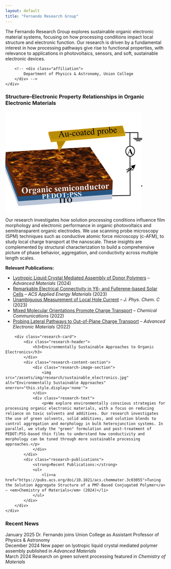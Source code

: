 ```yaml
---
layout: default
title: "Fernando Research Group"
---
```


<div class="home-intro">
    <div class="group-overview">
        <p>
            The Fernando Research Group explores sustainable organic electronic material systems, focusing on how processing conditions impact local structure and electronic function. Our research is driven by a fundamental interest in how processing pathways give rise to functional properties, with relevance to applications in photovoltaics, sensors, and soft, sustainable electronic devices.</p>
        
        <!-- <div class="affiliation">
            Department of Physics & Astronomy, Union College
        </div> -->
    </div>
</div>

<div class="research-directions">
    <div class="research-grid">
        <div class="research-card">
            <div class="research-header">
                <h3>Structure–Electronic Property Relationships in Organic Electronic Materials</h3>
            </div>
            <div class="research-content-section">
                <div class="research-image-section">
                    <img src="/assets/img/research/research_dir1.png" alt="Nanoscale Structure–Electronic Property Relationships" onerror="this.style.display='none'">
                </div>
                <div class="research-text">
                    <p>Our research investigates how solution processing conditions influence film morphology and electronic performance in organic photovoltaics and semitransparent organic electrodes. We use scanning probe microscopy (SPM) techniques such as conductive atomic force microscopy (c-AFM), to study local charge transport at the nanoscale. These insights are complemented by structural characterization to build a comprehensive picture of phase behavior, aggregation, and conductivity across multiple length scales.</p>
                </div>
            </div>
            <div class="research-publications">
                <strong>Relevant Publications:</strong>
                <ul>
                    <li><a href="https://advanced.onlinelibrary.wiley.com/doi/abs/10.1002/adma.202414632">Lyotropic Liquid Crystal Mediated Assembly of Donor Polymers</a> – <em>Advanced Materials</em> (2024)</li>
                    <li><a href="https://pubs.acs.org/doi/10.1021/acsaem.3c01734">Remarkable Electrical Connectivity in Y6- and Fullerene-based Solar Cells</a> – <em>ACS Applied Energy Materials</em> (2023)</li>
                    <li><a href="https://pubs.acs.org/doi/10.1021/acs.jpcc.3c01651">Unambiguous Measurement of Local Hole Current</a> – <em>J. Phys. Chem. C</em> (2023)</li>
                    <li><a href="https://pubs.rsc.org/en/content/articlelanding/2022/cc/d2cc01234k">Mixed Molecular Orientations Promote Charge Transport</a> – <em>Chemical Communications</em> (2022)</li>
                    <li><a href="https://onlinelibrary.wiley.com/doi/abs/10.1002/aelm.202200156">Probing Lateral Pathways to Out-of-Plane Charge Transport</a> – <em>Advanced Electronic Materials</em> (2022)</li>
                </ul>
            </div>
        </div>
        
        <div class="research-card">
            <div class="research-header">
                <h3>Environmentally Sustainable Approaches to Organic Electronics</h3>
            </div>
            <div class="research-content-section">
                <div class="research-image-section">
                    <img src="/assets/img/research/sustainable_electronics.jpg" alt="Environmentally Sustainable Approaches" onerror="this.style.display='none'">
                </div>
                <div class="research-text">
                    <p>We explore environmentally conscious strategies for processing organic electronic materials, with a focus on reducing reliance on toxic solvents and additives. Our research investigates the use of green solvents, solid additives, and solution blends to control aggregation and morphology in bulk heterojunction systems. In parallel, we study the "green" formulation and post-treatment of PEDOT:PSS-based thin films to understand how conductivity and morphology can be tuned through more sustainable processing approaches.</p>
                </div>
            </div>
            <div class="research-publications">
                <strong>Recent Publications:</strong>
                <ul>
                    <li><a href="https://pubs.acs.org/doi/10.1021/acs.chemmater.3c03055">Tuning the Solution Aggregate Structure of a PM7-Based Conjugated Polymer</a> – <em>Chemistry of Materials</em> (2024)</li>
                </ul>
            </div>
        </div>
    </div>
</div>

<div class="news-section">
    <h3>Recent News</h3>
    <div class="news-items">
        <div class="news-item">
            <span class="news-date">January 2025</span>
            <span class="news-content">Dr. Fernando joins Union College as Assistant Professor of Physics & Astronomy</span>
        </div>
        <div class="news-item">
            <span class="news-date">December 2024</span>
            <span class="news-content">New paper on lyotropic liquid crystal mediated polymer assembly published in <em>Advanced Materials</em></span>
        </div>
        <div class="news-item">
            <span class="news-date">March 2024</span>
            <span class="news-content">Research on green solvent processing featured in <em>Chemistry of Materials</em></span>
        </div>
    </div>
</div>





<!--
## Typography

This is a [link](http://google.com). Something *italics* and something **bold**.

Here is a table

Year | Award | Category
-----|-------|--------
2014 | Emmy  | Won Outstanding Lead Actor in a miniseries or a movie
2015 | BAFTA | Nominated for Best Leading Actor for Sherlock
2014 | Satellite | Won Best Actor miniseries or television film

Here is a horizontal rule

---

Here is a blockquote

> To a great mind, nothing is little

## References

* Foo Bar: Head of Department, Placeholder Names, Lorem
* John Doe: Associate Professor, Department of Computer Science, Ipsum
-->



